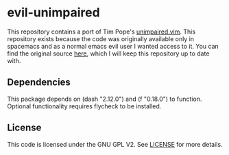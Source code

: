 # evil-unimpaired

This repository contains a port of Tim Pope's [unimpaired.vim](https://github.com/tpope/vim-unimpaired). This repository exists because the code was originally available only in spacemacs and as a normal emacs evil user I wanted access to it. You can find the original source [here](https://github.com/syl20bnr/spacemacs/blob/master/layers/%2Bspacemacs/spacemacs-evil/local/evil-unimpaired/evil-unimpaired.el), which I will keep this repository up to date with.

## Dependencies

This package depends on (dash "2.12.0") and (f "0.18.0") to function. Optional functionality requires flycheck to be installed.

## License

This code is licensed under the GNU GPL V2. See [LICENSE](LICENSE) for more details.
